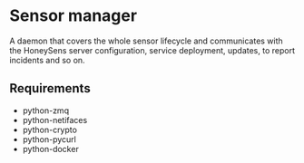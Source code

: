 # Sensor manager

A daemon that covers the whole sensor lifecycle and communicates with the HoneySens server configuration,
service deployment, updates, to report incidents and so on.

## Requirements
* python-zmq
* python-netifaces
* python-crypto
* python-pycurl
* python-docker